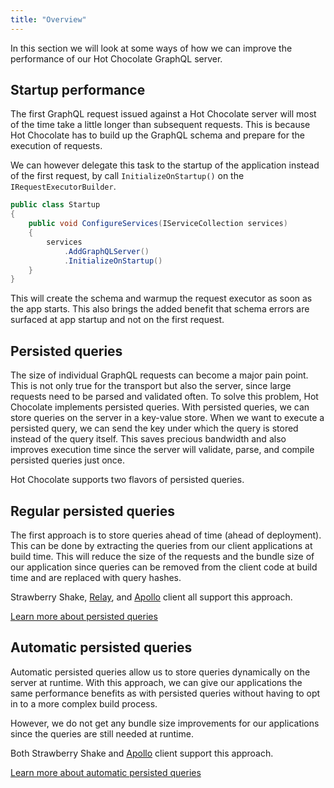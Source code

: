 ```yaml
---
title: "Overview"
---
```


In this section we will look at some ways of how we can improve the performance of our Hot Chocolate GraphQL server.

## Startup performance

The first GraphQL request issued against a Hot Chocolate server will most of the time take a little longer than subsequent requests. This is because Hot Chocolate has to build up the GraphQL schema and prepare for the execution of requests.

We can however delegate this task to the startup of the application instead of the first request, by call `InitializeOnStartup()` on the `IRequestExecutorBuilder`.

```csharp
public class Startup
{
    public void ConfigureServices(IServiceCollection services)
    {
        services
            .AddGraphQLServer()
            .InitializeOnStartup()
    }
}
```

This will create the schema and warmup the request executor as soon as the app starts. This also brings the added benefit that schema errors are surfaced at app startup and not on the first request.

## Persisted queries

The size of individual GraphQL requests can become a major pain point. This is not only true for the transport but also the server, since large requests need to be parsed and validated often. To solve this problem, Hot Chocolate implements persisted queries. With persisted queries, we can store queries on the server in a key-value store. When we want to execute a persisted query, we can send the key under which the query is stored instead of the query itself. This saves precious bandwidth and also improves execution time since the server will validate, parse, and compile persisted queries just once.

Hot Chocolate supports two flavors of persisted queries.

## Regular persisted queries

The first approach is to store queries ahead of time (ahead of deployment).
This can be done by extracting the queries from our client applications at build time. This will reduce the size of the requests and the bundle size of our application since queries can be removed from the client code at build time and are replaced with query hashes.

Strawberry Shake, [Relay](https://relay.dev/docs/guides/persisted-queries/), and [Apollo](https://www.apollographql.com/docs/react/api/link/persisted-queries/) client all support this approach.

[Learn more about persisted queries](/docs/hotchocolate/performance/persisted-queries)

## Automatic persisted queries

Automatic persisted queries allow us to store queries dynamically on the server at runtime. With this approach, we can give our applications the same performance benefits as with persisted queries without having to opt in to a more complex build process.

However, we do not get any bundle size improvements for our applications since the queries are still needed at runtime.

Both Strawberry Shake and [Apollo](https://www.apollographql.com/docs/apollo-server/performance/apq/) client support this approach.

[Learn more about automatic persisted queries](/docs/hotchocolate/performance/automatic-persisted-queries)
